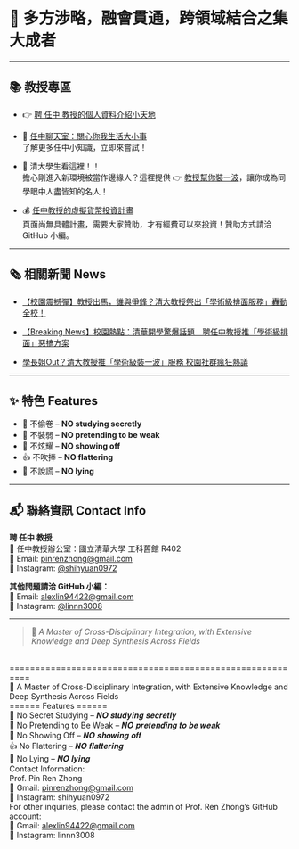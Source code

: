 # 🌟 多方涉略，融會貫通，跨領域結合之集大成者

---

## 📚 教授專區

- 👉 [聘 任中 教授的個人資料介紹小天地](https://pinrenzhong.github.io/pinrenzhong/person%20introduce.html)

- 💬 [任中聊天室：關心你我生活大小事](https://pinrenzhong.github.io/pinrenzhong/%E4%BB%BB%E4%B8%AD%E5%AF%AE%E5%A4%A9%E5%AE%A4.html)  
  了解更多任中小知識，立即來嘗試！

- 👶 清大學生看這裡！！  
  擔心剛進入新環境被當作邊緣人？這裡提供 👉 [教授幫你裝一波](https://pinrenzhong.github.io/pinrenzhong/be_famous.html)，讓你成為同學眼中人盡皆知的名人！

- 💰 [任中教授的虛擬貨幣投資計畫](https://pinrenzhong.github.io/pinrenzhong/%E5%8D%80%E5%A1%8A%E9%8D%8A%E4%BB%8B%E7%B4%B9.html)  
  頁面尚無具體計畫，需要大家贊助，才有經費可以來投資！贊助方式請洽 GitHub 小編。

---

## 🗞️ 相關新聞 News

- <a href="https://pinrenzhong.github.io/pinrenzhong/%E6%A0%A1%E5%9C%92%E9%9C%87%E6%92%BC%E5%BD%88.html">【校園震撼彈】教授出馬，誰與爭鋒？清大教授祭出「學術級排面服務」轟動全校！</a>

- <a href="https://pinrenzhong.github.io/pinrenzhong/Breaking%20News.html">【Breaking News】校園熱點：清華開學驚爆話題　聘任中教授推「學術級排面」惡搞方案</a>

- <a href="https://pinrenzhong.github.io/pinrenzhong/學長姐out.html"> 學長姐Out？清大教授推「學術級裝一波」服務 校園社群瘋狂熱議</a>



---

## ✨ 特色 Features

- 📖 不偷卷 – **NO studying secretly**
- 💯 不裝弱 – **NO pretending to be weak**
- 🦚 不炫耀 – **NO showing off**
- 👍 不吹捧 – **NO flattering**
- 🤥 不說謊 – **NO lying**

---

## 📬 聯絡資訊 Contact Info

**聘 任中 教授**  
🏢 任中教授辦公室：國立清華大學 工科舊館 R402  
📧 Email: [pinrenzhong@gmail.com](mailto:pinrenzhong@gmail.com)  
📸 Instagram: [@shihyuan0972](https://instagram.com/shihyuan0972)

**其他問題請洽 GitHub 小編：**  
📧 Email: [alexlin94422@gmail.com](mailto:alexlin94422@gmail.com)  
📸 Instagram: [@linnn3008](https://instagram.com/linnn3008)

---

> 🌟 *A Master of Cross-Disciplinary Integration, with Extensive Knowledge and Deep Synthesis Across Fields*

<br> ========================================================== <br> 🌟 A Master of Cross-Disciplinary Integration, with Extensive Knowledge and Deep Synthesis Across Fields <br> ====== Features ====== <br> 📖 No Secret Studying – 𝑵𝑶 𝒔𝒕𝒖𝒅𝒚𝒊𝒏𝒈 𝒔𝒆𝒄𝒓𝒆𝒕𝒍𝒚 <br> 💯 No Pretending to Be Weak – 𝑵𝑶 𝒑𝒓𝒆𝒕𝒆𝒏𝒅𝒊𝒏𝒈 𝒕𝒐 𝒃𝒆 𝒘𝒆𝒂𝒌 <br> 🦚 No Showing Off – 𝑵𝑶 𝒔𝒉𝒐𝒘𝒊𝒏𝒈 𝒐𝒇𝒇 <br> 👍 No Flattering – 𝑵𝑶 𝒇𝒍𝒂𝒕𝒕𝒆𝒓𝒊𝒏𝒈 <br> 🤥 No Lying – 𝑵𝑶 𝒍𝒚𝒊𝒏𝒈 <br> Contact Information: <br> Prof. Pin Ren Zhong <br> 📧 Gmail: pinrenzhong@gmail.com <br> 📸 Instagram: shihyuan0972 <br> For other inquiries, please contact the admin of Prof. Ren Zhong’s GitHub account: <br> 📧 Gmail: alexlin94422@gmail.com <br> 📸 Instagram: linnn3008
